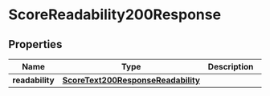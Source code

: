 
# ScoreReadability200Response

## Properties
| Name | Type | Description | Notes |
| ------------ | ------------- | ------------- | ------------- |
| **readability** | [**ScoreText200ResponseReadability**](ScoreText200ResponseReadability.md) |  |  [optional] |



